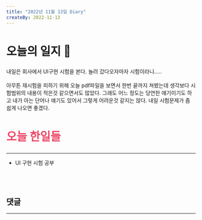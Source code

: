 ```yaml
---
title: "2022년 11월 13일 Diary"
createBy: 2022-11-13
---
```



## <h2 style="font-size: 30px">오늘의 일지 🎪</h2>
내일은 회사에서 UI구현 시험을 본다. 놀려 갔다오자마자 시험이라니.....
<br>
<br>
아무튼 재시험을 피하기 위해 오늘 pdf파일을 보면서 한번 끝까지 쳐봤는데 생각보다 시험범위의 내용이 적은것 같으면서도 많았다. 그래도 어느 정도는 당연한 얘기이기도 하고 내가 아는 단어나 얘기도 있어서 그렇게 어려운것 같지는 않다. 내일 시험문제가 좀 쉽게 나오면 좋겠다.


## <h2 style="color: #ee4867; font-size: 30px">오늘 한일들</h2>
--- 
- UI 구현 시험 공부

<br>
<br>

## 댓글
---
<br>

<Comment />
